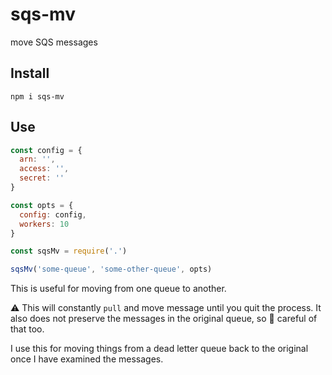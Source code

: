 # sqs-mv
move SQS messages

## Install

`npm i sqs-mv`

## Use

```javascript
const config = {
  arn: '',
  access: '',
  secret: ''
}

const opts = {
  config: config,
  workers: 10
}

const sqsMv = require('.')

sqsMv('some-queue', 'some-other-queue', opts)
```

This is useful for moving from one queue to another. 

:warning:
This will constantly `pull` and move message until you quit the process.
It also does not preserve the messages in the original queue, so :bee: careful of that too.

I use this for moving things from a dead letter queue back to the original once I have examined the messages.
